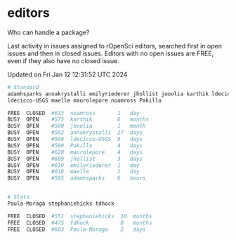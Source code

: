 # editors

Who can handle a package?

Last activity in issues assigned to rOpenSci editors, searched first in open
issues and then in closed issues. Editors with no open issues are FREE, even if
they also have no closed issue.


Updated on Fri Jan 12 12:31:52 UTC 2024

```bash
# Standard
adamhsparks annakrystalli emilyriederer jhollist jooolia karthik ldecicco
ldecicco-USGS maelle maurolepore noamross Pakillo

FREE  CLOSED  #613  noamross       1   day
BUSY  OPEN    #575  karthik        6   months
BUSY  OPEN    #590  jooolia        1   month
BUSY  OPEN    #502  annakrystalli  27  days
BUSY  OPEN    #598  ldecicco-USGS  8   days
BUSY  OPEN    #599  Pakillo        4   days
BUSY  OPEN    #620  maurolepore    4   days
BUSY  OPEN    #609  jhollist       3   days
BUSY  OPEN    #619  emilyriederer  1   day
BUSY  OPEN    #618  maelle         1   day
BUSY  OPEN    #595  adamhsparks    6   hours


# Stats
Paula-Moraga stephaniehicks tdhock

FREE  CLOSED  #551  stephaniehicks  10  months
FREE  CLOSED  #475  tdhock          8   months
FREE  CLOSED  #603  Paula-Moraga    2   days
```
